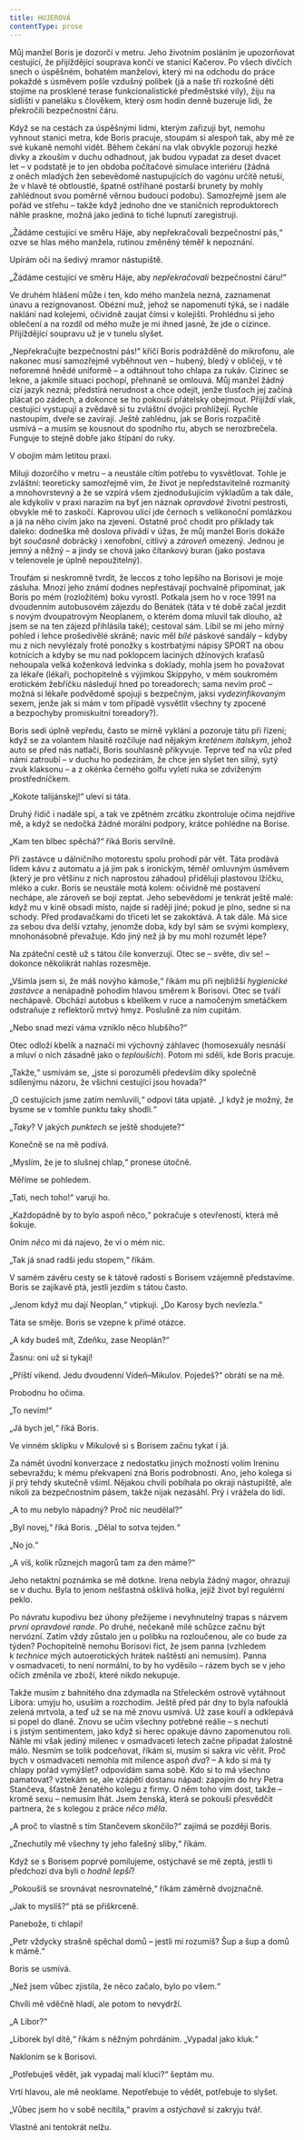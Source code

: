 ```yaml
---
title: HUJEROVÁ
contentType: prose
---
```


<section>

Můj manžel Boris je dozorčí v metru. Jeho životním posláním je upozorňovat cestující, že přijíždějící souprava končí ve stanici Kačerov. Po všech dívčích snech o úspěšném, bohatém manželovi, který mi na odchodu do práce pokaždé s úsměvem pošle vzdušný polibek (já a naše tři rozkošné děti stojíme na prosklené terase funkcionalistické předměstské vily), žiju na sídlišti v paneláku s člověkem, který osm hodin denně buzeruje lidi, že překročili bezpečnostní čáru.

</section>

<section>

Když se na cestách za úspěšnými lidmi, kterým zařizuji byt, nemohu vyhnout stanici metra, kde Boris pracuje, stoupám si alespoň tak, aby mě ze své kukaně nemohl vidět. Během čekání na vlak obvykle pozoruji hezké dívky a zkouším v duchu odhadnout, jak budou vypadat za deset dvacet let – v podstatě je to jen obdoba počítačové simulace interiéru (žádná z oněch mladých žen sebevědomě nastupujících do vagónu určitě netuší, že v hlavě té obtloustlé, špatně ostříhané postarší brunety by mohly zahlédnout svou poměrně věrnou budoucí podobu). Samozřejmě jsem ale pořád ve střehu – takže když jednoho dne ve staničních reproduktorech náhle praskne, možná jako jediná to tiché lupnutí zaregistruji.

„Žádáme cestující ve směru Háje, aby nepřekračovali bezpečnostní pás,“ ozve se hlas mého manžela, rutinou změněný téměř k nepoznání.

Upírám oči na šedivý mramor nástupiště.

„Žádáme cestující ve směru Háje, aby _nepřekračovali_ bezpečnostní čáru!“

Ve druhém hlášení může i ten, kdo mého manžela nezná, zaznamenat únavu a rezignovanost. Obézní muž, jehož se napomenutí týká, se i nadále naklání nad kolejemi, očividně zaujat čímsi v kolejišti. Prohlédnu si jeho oblečení a na rozdíl od mého muže je mi ihned jasné, že jde o cizince. Přijíždějící soupravu už je v tunelu slyšet.

„Nepřekračujte bezpečnostní pás!“ křičí Boris podrážděně do mikrofonu, ale nakonec musí samozřejmě vyběhnout ven – hubený, bledý v obličeji, v té neforemné hnědé uniformě – a odtáhnout toho chlapa za rukáv. Cizinec se lekne, a jakmile situaci pochopí, přehnaně se omlouvá. Můj manžel žádný cizí jazyk nezná; předstírá nerudnost a chce odejít, jenže tlusťoch jej začíná plácat po zádech, a dokonce se ho pokouší přátelsky obejmout. Přijíždí vlak, cestující vystupují a zvědavě si tu zvláštní dvojici prohlížejí. Rychle nastoupím, dveře se zavírají. Ještě zahlédnu, jak se Boris rozpačitě usmívá – a musím se kousnout do spodního rtu, abych se nerozbrečela. Funguje to stejně dobře jako štípání do ruky.

V obojím mám letitou praxi.

</section>

<section>

Miluji dozorčího v metru – a neustále cítím potřebu to vysvětlovat. Tohle je zvláštní: teoreticky samozřejmě vím, že život je nepředstavitelně rozmanitý a mnohovrstevný a že se vzpírá všem zjednodušujícím výkladům a tak dále, ale kdykoliv v praxi narazím na byť jen náznak _opravdové_ životní pestrosti, obvykle mě to zaskočí. Kaprovou ulicí jde černoch s velikonoční pomlázkou a já na něho civím jako na zjevení. Ostatně proč chodit pro příklady tak daleko: dodneška mě doslova přivádí v úžas, že můj manžel Boris dokáže být _současně_ dobrácký i xenofobní, citlivý a _zároveň_ omezený. Jednou je jemný a něžný – a jindy se chová jako čítankový buran (jako postava v telenovele je úplně nepoužitelný).

Troufám si neskromně tvrdit, že leccos z toho lepšího na Borisovi je moje zásluha. Mnozí jeho známí dodnes nepřestávají pochvalně připomínat, jak Boris po mém (rozložitém) boku vyrostl. Potkala jsem ho v roce 1991 na dvoudenním autobusovém zájezdu do Benátek (táta v té době začal jezdit s novým dvoupatrovým Neoplanem, o kterém doma mluvil tak dlouho, až jsem se na ten zájezd přihlásila také); cestoval sám. Líbil se mi jeho mírný pohled i lehce prošedivělé skráně; navíc měl _bílé_ páskové sandály – kdyby mu z nich nevylézaly froté ponožky s kostrbatými nápisy SPORT na obou kotnících a kdyby se mu nad poklopcem laciných džínových kraťasů nehoupala velká koženková ledvinka s doklady, mohla jsem ho považovat za lékaře (lékaři, pochopitelně s výjimkou Skippyho, v mém soukromém erotickém žebříčku následují hned po toreadorech; sama nevím proč – možná si lékaře podvědomě spojuji s bezpečným, jaksi _vydezinfikovaným_ sexem, jenže jak si mám v tom případě vysvětlit všechny ty zpocené a bezpochyby promiskuitní toreadory?).

Boris sedí úplně vepředu, často se mírně vyklání a pozoruje tátu při řízení; když se za volantem hlasitě rozčiluje nad nějakým _kreténem italskym_, jehož auto se před nás natlačí, Boris souhlasně přikyvuje. Teprve teď na vůz před námi zatroubí – v duchu ho podezírám, že chce jen slyšet ten silný, sytý zvuk klaksonu – a z okénka černého golfu vyletí ruka se zdviženým prostředníčkem.

„Kokote talijánskej!“ uleví si táta.

Druhý řidič i nadále spí, a tak ve zpětném zrcátku zkontroluje očima nejdříve mě, a když se nedočká žádné morální podpory, krátce pohlédne na Borise.

„Kam ten blbec spěchá?“ říká Boris servilně.

Při zastávce u dálničního motorestu spolu prohodí pár vět. Táta prodává lidem kávu z automatu a já jim pak s ironickým, téměř omluvným úsměvem (který je pro většinu z nich naprostou záhadou) přiděluji plastovou lžičku, mléko a cukr. Boris se neustále motá kolem: očividně mé postavení nechápe, ale zároveň se bojí zeptat. Jeho sebevědomí je tenkrát ještě malé: když mu v kině obsadí místo, najde si raději jiné; pokud je plno, sedne si na schody. Před prodavačkami do třiceti let se zakoktává. A tak dále. Má sice za sebou dva delší vztahy, jenomže doba, kdy byl sám se svými komplexy, mnohonásobně převažuje. Kdo jiný než já by mu mohl rozumět lépe?

</section>

<section>

Na zpáteční cestě už s tátou čile konverzují. Otec se – světe, div se! – dokonce několikrát nahlas rozesměje.

„Všimla jsem si, že máš novýho kámoše,“ říkám mu při nejbližší _hygienické zastávce_ a nenápadně pohodím hlavou směrem k Borisovi. Otec se tváří nechápavě. Obchází autobus s kbelíkem v ruce a namočeným smetáčkem odstraňuje z reflektorů mrtvý hmyz. Poslušně za ním cupitám.

„Nebo snad mezi váma vzniklo něco hlubšího?“

Otec odloží kbelík a naznačí mi výchovný záhlavec (homosexuály nesnáší a mluví o nich zásadně jako o _teplouších_). Potom mi sdělí, kde Boris pracuje.

„Takže,“ usmívám se, „jste si porozuměli především díky společně sdílenýmu názoru, že všichni cestující jsou hovada?“

„O cestujících jsme zatím nemluvili,“ odpoví táta upjatě. „I když je možný, že bysme se v tomhle punktu taky shodli.“

„_Taky_? V jakých _punktech_ se ještě shodujete?“

Konečně se na mě podívá.

„Myslím, že je to slušnej chlap,“ pronese útočně.

Měříme se pohledem.

„Tati, nech toho!“ varuji ho.

„Každopádně by to bylo aspoň něco,“ pokračuje s otevřeností, která mě šokuje.

Oním _něco_ mi dá najevo, že ví o mém nic.

„Tak já snad radši jedu stopem,“ říkám.

V samém závěru cesty se k tátově radosti s Borisem vzájemně představíme. Boris se zajíkavě ptá, jestli jezdím s tátou často.

„Jenom když mu dají Neoplan,“ vtipkuji. „Do Karosy bych nevlezla.“

Táta se směje. Boris se vzepne k přímé otázce.

„A kdy budeš mít, Zdeňku, zase Neoplán?“

Žasnu: oni už si tykají!

„Příští víkend. Jedu dvoudenní Vídeň–Mikulov. Pojedeš?“ obrátí se na mě.

Probodnu ho očima.

„To nevím!“

„Já bych jel,“ říká Boris.

</section>

<section>

Ve vinném sklípku v Mikulově si s Borisem začnu tykat i já.

Za námět úvodní konverzace z nedostatku jiných možností volím Ireninu sebevraždu; k mému překvapení zná Boris podrobnosti. Ano, jeho kolega si jí prý tehdy skutečně všiml. Nějakou chvíli pobíhala po okraji nástupiště, ale nikoli za bezpečnostním pásem, takže nijak nezasáhl. Prý i vrážela do lidí.

„A to mu nebylo nápadný? Proč nic neudělal?“

„Byl novej,“ říká Boris. „Dělal to sotva tejden.“

„No jo.“

„A víš, kolik různejch magorů tam za den máme?“

Jeho netaktní poznámka se mě dotkne. Irena nebyla žádný magor, ohrazuji se v duchu. Byla to jenom nešťastná ošklivá holka, jejíž život byl regulérní peklo.

</section>

<section>

Po návratu kupodivu bez úhony přežijeme i nevyhnutelný trapas s názvem _první opravdové rande_. Po druhé, nečekaně milé schůzce začnu být nervózní. Zatím vždy zůstalo jen u polibku na rozloučenou, ale co bude za týden? Pochopitelně nemohu Borisovi říct, že jsem panna (vzhledem k _technice_ mých autoerotických hrátek naštěstí ani nemusím). Panna v osmadvaceti, to není normální, to by ho vyděsilo – rázem bych se v jeho očích změnila ve zboží, které nikdo nekupuje.

Takže musím z bahnitého dna zdymadla na Střeleckém ostrově vytáhnout Libora: umyju ho, usuším a rozchodím. Ještě před pár dny to byla nafouklá zelená mrtvola, a teď už se na mě znovu usmívá. Už zase kouří a odklepává si popel do dlaně. Znovu se učím všechny potřebné reálie – s nechutí i s jistým sentimentem, jako když si herec opakuje dávno zapomenutou roli. Náhle mi však jediný milenec v osmadvaceti letech začne připadat žalostně málo. Nesmím se tolik podceňovat, říkám si, musím si sakra víc věřit. Proč bych v osmadvaceti nemohla mít milence aspoň _dva_? – A kdo si má ty chlapy pořád vymýšlet? odpovídám sama sobě. Kdo si to má všechno pamatovat? vztekám se, ale vzápětí dostanu nápad: zapojím do hry Petra Stančeva, šťastně ženatého kolegu z firmy. O něm toho vím dost, takže – kromě sexu – nemusím lhát. Jsem ženská, která se pokouší přesvědčit partnera, že s kolegou z práce _něco měla_.

„A proč to vlastně s tím Stančevem skončilo?“ zajímá se později Boris.

„Znechutily mě všechny ty jeho falešný sliby,“ říkám.

Když se s Borisem poprvé pomilujeme, ostýchavě se mě zeptá, jestli ti předchozí dva byli o _hodně lepší_?

„Pokoušíš se srovnávat nesrovnatelné,“ říkám záměrně dvojznačně.

„Jak to myslíš?“ ptá se přiškrceně.

Panebože, ti chlapi!

„Petr vždycky strašně spěchal domů – jestli mi rozumíš? Šup a šup a domů k mámě.“

Boris se usmívá.

„Než jsem vůbec zjistila, že něco začalo, bylo po všem.“

Chvíli mě vděčně hladí, ale potom to nevydrží.

„A Libor?“

„Liborek byl dítě,“ říkám s něžným pohrdáním. „Vypadal jako kluk.“

Nakloním se k Borisovi.

„Potřebuješ vědět, jak vypadaj malí kluci?“ šeptám mu.

Vrtí hlavou, ale mě neoklame. Nepotřebuje to vědět, potřebuje to slyšet.

„Vůbec jsem ho v sobě necítila,“ pravím a _ostýchavě_ si zakryju tvář.

Vlastně ani tentokrát nelžu.

</section>
